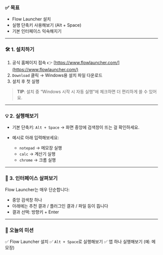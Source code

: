 ### ✅ 목표

* Flow Launcher 설치
* 실행 단축키 사용해보기 (Alt + Space)
* 기본 인터페이스 익숙해지기

---

### 🛠 1. 설치하기

1. 공식 홈페이지 접속
   👉 [https://www.flowlauncher.com/](https://www.flowlauncher.com/)
2. `Download` 클릭 → Windows용 설치 파일 다운로드
3. 설치 후 첫 실행

> **TIP**: 설치 중 “Windows 시작 시 자동 실행”에 체크하면 더 편리하게 쓸 수 있어요.

---

### 💡 2. 실행해보기

* 기본 단축키: `Alt + Space`
  → 화면 중앙에 검색창이 뜨는 걸 확인하세요.

* 예시로 아래 입력해보세요:

    * `notepad` → 메모장 실행
    * `calc` → 계산기 실행
    * `chrome` → 크롬 실행

---

### 👀 3. 인터페이스 살펴보기

Flow Launcher는 매우 단순합니다:

* 중앙 검색창 하나
* 아래에는 추천 결과 / 플러그인 결과 / 파일 등이 뜹니다
* 결과 선택: 방향키 + Enter

---

### 🧪 오늘의 미션

✅ Flow Launcher 설치
✅ `Alt + Space`로 실행해보기
✅ 앱 하나 실행해보기 (예: 메모장)

